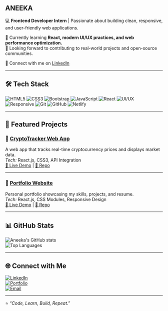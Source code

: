 ## ANEEKA

💻 **Frontend Developer Intern** | Passionate about building clean, responsive, and user-friendly web applications.  

🌱 Currently learning **React, modern UI/UX practices, and web performance optimization.**  
🚀 Looking forward to contributing to real-world projects and open-source communities.  

💼 Connect with me on [LinkedIn](https://www.linkedin.com/in/aneeka-a74166204/)  

---

## 🛠️ Tech Stack

![HTML5](https://img.shields.io/badge/HTML5-E34F26?style=for-the-badge&logo=html5&logoColor=white)
![CSS3](https://img.shields.io/badge/CSS3-1572B6?style=for-the-badge&logo=css3&logoColor=white)
![Bootstrap](https://img.shields.io/badge/Bootstrap-7952B3?style=for-the-badge&logo=bootstrap&logoColor=white)
![JavaScript](https://img.shields.io/badge/JavaScript%20(Basic)-F7DF1E?style=for-the-badge&logo=javascript&logoColor=black)
![React](https://img.shields.io/badge/React.js%20(Basic)-20232A?style=for-the-badge&logo=react&logoColor=61DAFB)
![UI/UX](https://img.shields.io/badge/UI%2FUX%20Design-FF69B4?style=for-the-badge&logo=figma&logoColor=white)
![Responsive](https://img.shields.io/badge/Responsive%20Web%20Design-00C7B7?style=for-the-badge&logo=responsive&logoColor=white)
![Git](https://img.shields.io/badge/Git-F05032?style=for-the-badge&logo=git&logoColor=white)
![GitHub](https://img.shields.io/badge/GitHub-181717?style=for-the-badge&logo=github&logoColor=white)
![Netlify](https://img.shields.io/badge/Netlify-00C7B7?style=for-the-badge&logo=netlify&logoColor=white)

---

## 📌 Featured Projects

### 🔹 [CryptoTracker Web App](https://cryptopricetracks.netlify.app/)  
A web app that tracks real-time cryptocurrency prices and displays market data.  
*Tech:* React.js, CSS3, API Integration  
[🔗 Live Demo](https://cryptopricetracks.netlify.app/) | [📂 Repo](https://github.com/aneeka026/CryptoTracker-Project)  

---

### 🔹 [Portfolio Website](https://anee-portfolio.netlify.app/)  
Personal portfolio showcasing my skills, projects, and resume.  
*Tech:* React.js, CSS Modules, Responsive Design  
[🔗 Live Demo](https://anee-portfolio.netlify.app/) | [📂 Repo](https://github.com/aneeka026/My-Portfolio)  

---

## 📊 GitHub Stats

![Aneeka's GitHub stats](https://github-readme-stats.vercel.app/api?username=aneeka&show_icons=true&theme=tokyonight)  
![Top Languages](https://github-readme-stats.vercel.app/api/top-langs/?username=aneeka&layout=compact&theme=tokyonight)

---

## 🌐 Connect with Me

[![LinkedIn](https://img.shields.io/badge/LinkedIn-0077B5?style=for-the-badge&logo=linkedin&logoColor=white)](https://www.linkedin.com/in/aneeka-a74166204/)  
[![Portfolio](https://img.shields.io/badge/Portfolio-000000?style=for-the-badge&logo=vercel&logoColor=white)](https://anee-portfolio.netlify.app/)  
[![Email](https://img.shields.io/badge/Email-D14836?style=for-the-badge&logo=gmail&logoColor=white)](mailto:aneeka.0026@gmail.com)  

---

⭐️ *“Code, Learn, Build, Repeat.”*  
